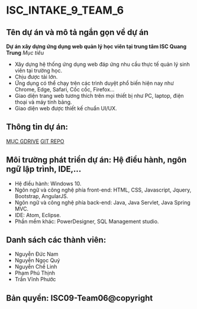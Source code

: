 ﻿# ISC_INTAKE_9_TEAM_6

## Tên dự án và mô tả ngắn gọn về dự án
**Dự án xây dựng ứng dụng web quản lý học viên tại trung tâm ISC Quang Trung**
*Mục tiêu*
- Xây dựng hệ thống ứng dụng web đáp ứng nhu cầu thực tế quản lý sinh viên tại trường học.
- Chịu được tải lớn.
- Ứng dụng có thể chạy trên các trình duyệt phổ biến hiện nay như Chrome, Edge, Safari, Cốc cốc, Firefox...
- Giao diện trang web tương thích trên mọi thiết bị như PC, laptop, điện thoại và máy tính bảng.
- Giao diện web được thiết kế chuẩn UI/UX.

## Thông tin dự án:
[MỤC GDRIVE](https://drive.google.com/drive/folders/19U_7OCQ3LLQMETmiBCqtlfDCO4MJp4FL)
[GIT REPO](https://github.com/namgaxilem/ISC_INTAKE_9_TEAM_6.git)

## Môi trường phát triển dự án: Hệ điều hành, ngôn ngữ lập trình, IDE,...
- Hệ điều hành: Windows 10.
- Ngôn ngữ và công nghệ phía front-end: HTML, CSS, Javascript, Jquery, Bootstrap, AngularJS.
- Ngôn ngữ và công nghệ phía back-end: Java, Java Servlet, Java Spring MVC.
- IDE: Atom, Eclipse.
- Phần mềm khác: PowerDesigner, SQL Management studio.

## Danh sách các thành viên:
- Nguyễn Đức Nam
- Nguyễn Ngọc Quý
- Nguyễn Chế Linh
- Phạm Phú Thịnh
- Trần Vĩnh Phước

## Bản quyền: ISC09-Team06@copyright
